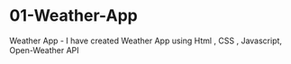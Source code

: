 # 01-Weather-App
Weather App - I have created Weather App using Html , CSS , Javascript, Open-Weather API
